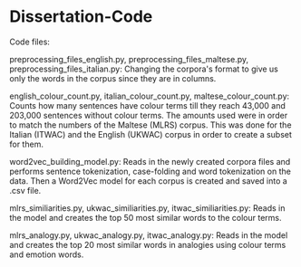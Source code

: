 # Dissertation-Code

Code files:

preprocessing_files_english.py, preprocessing_files_maltese.py, preprocessing_files_italian.py: 
Changing the corpora's format to give us only the words in the corpus since they are in columns. 

english_colour_count.py, italian_colour_count.py, maltese_colour_count.py: 
Counts how many sentences have colour terms till they reach 43,000 and 203,000 sentences without colour terms. The amounts used were in order to match the numbers of the Maltese (MLRS) corpus. This was done for the Italian (ITWAC) and the English (UKWAC) corpus in order to create a subset for them.

word2vec_building_model.py: 
Reads in the newly created corpora files and performs sentence tokenization, case-folding and word tokenization on the data. Then a Word2Vec model for each corpus is created and saved into a .csv file.

mlrs_similiarities.py, ukwac_similiarities.py, itwac_similiarities.py: 
Reads in the model and creates the top 50 most similar words to the colour terms.

mlrs_analogy.py, ukwac_analogy.py, itwac_analogy.py: 
Reads in the model and creates the top 20 most similar words in analogies using colour terms and emotion words.
